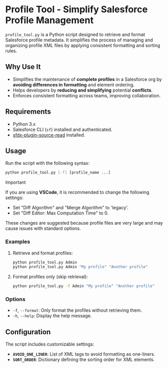 # Profile Tool - Simplify Salesforce Profile Management

`profile_tool.py` is a Python script designed to retrieve and format Salesforce profile metadata. It simplifies the process of managing and organizing profile XML files by applying consistent formatting and sorting rules.

## Why Use It

- Simplifies the maintenance of **complete profiles** in a Salesforce org by **avoiding differences in formatting** and element ordering.
- Helps developers by **reducing and simplifying** potential **conflicts**.
- Enforces consistent formatting across teams, improving collaboration.

## Requirements

- Python 3.x
- Salesforce CLI (`sf`) installed and authenticated.
- [sfdx-plugin-source-read](https://github.com/amtrack/sfdx-plugin-source-read) installed.

## Usage

Run the script with the following syntax:

```bash
python profile_tool.py [-f] [profile_name ...]
```

> [!IMPORTANT]
> If you are using **VSCode**, it is recommended to change the following settings:
>
> - Set "Diff Algorithm" and "Merge Algorithm" to 'legacy'.
> - Set "Diff Editor: Max Computation Time" to 0.
>
> These changes are suggested because profile files are very large and may cause issues with standard options.

### Examples

1. Retrieve and format profiles:
   ```bash
   python profile_tool.py Admin
   python profile_tool.py Admin "My profile" "Another profile"
   ```

2. Format profiles only (skip retrieval):
   ```bash
   python profile_tool.py -f Admin "My profile" "Another profile"
   ```

### Options

- `-f`, `--format`: Only format the profiles without retrieving them.
- `-h`, `--help`: Display the help message.

## Configuration

The script includes customizable settings:

- **`AVOID_ONE_LINER`**: List of XML tags to avoid formatting as one-liners.
- **`SORT_ORDER`**: Dictionary defining the sorting order for XML elements.